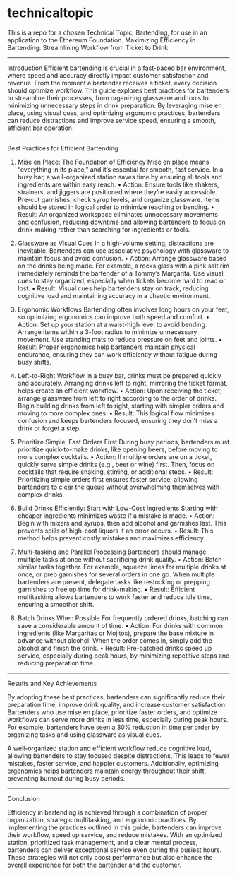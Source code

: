 # technicaltopic
This is a repo for a chosen Technical Topic, Bartending, for use in an application to the Ethereum Foundation.
Maximizing Efficiency in Bartending: Streamlining Workflow from Ticket to Drink
________________________________________
Introduction
Efficient bartending is crucial in a fast-paced bar environment, where speed and accuracy directly impact customer satisfaction and revenue. 
From the moment a bartender receives a ticket, every decision should optimize workflow. This guide explores best practices for bartenders to 
streamline their processes, from organizing glassware and tools to minimizing unnecessary steps in drink preparation. By leveraging mise en place, 
using visual cues, and optimizing ergonomic practices, bartenders can reduce distractions and improve service speed, ensuring a smooth, efficient bar operation.
________________________________________

Best Practices for Efficient Bartending

1. Mise en Place: The Foundation of Efficiency
Mise en place means “everything in its place,” and it’s essential for smooth, fast service. In a busy bar, a well-organized station saves time by ensuring
all tools and ingredients are within easy reach.
•	Action: Ensure tools like shakers, strainers, and jiggers are positioned where they’re easily accessible. Pre-cut garnishes, check syrup levels, and
organize glassware. Items should be stored in logical order to minimize reaching or bending.
•	Result: An organized workspace eliminates unnecessary movements and confusion, reducing downtime and allowing bartenders to focus on drink-making rather
 than searching for ingredients or tools.

3. Glassware as Visual Cues
In a high-volume setting, distractions are inevitable. Bartenders can use associative psychology with glassware to maintain focus and avoid confusion.
•	Action: Arrange glassware based on the drinks being made. For example, a rocks glass with a pink salt rim immediately reminds the bartender of a Tommy’s
 Margarita. Use visual cues to stay organized, especially when tickets become hard to read or lost.
•	Result: Visual cues help bartenders stay on track, reducing cognitive load and maintaining accuracy in a chaotic environment.

5. Ergonomic Workflows
Bartending often involves long hours on your feet, so optimizing ergonomics can improve both speed and comfort.
•	Action: Set up your station at a waist-high level to avoid bending. Arrange items within a 3-foot radius to minimize unnecessary movement.
Use standing mats to reduce pressure on feet and joints.
•	Result: Proper ergonomics help bartenders maintain physical endurance, ensuring they can work efficiently without fatigue during busy shifts.

7. Left-to-Right Workflow
In a busy bar, drinks must be prepared quickly and accurately. Arranging drinks left to right, mirroring the ticket format, helps create an efficient workflow.
•	Action: Upon receiving the ticket, arrange glassware from left to right according to the order of drinks. Begin building drinks from left to right, starting
with simpler orders and moving to more complex ones.
•	Result: This logical flow minimizes confusion and keeps bartenders focused, ensuring they don’t miss a drink or forget a step.

9. Prioritize Simple, Fast Orders First
During busy periods, bartenders must prioritize quick-to-make drinks, like opening beers, before moving to more complex cocktails.
•	Action: If multiple orders are on a ticket, quickly serve simple drinks (e.g., beer or wine) first. Then, focus on cocktails that require shaking, stirring,
or additional steps.
•	Result: Prioritizing simple orders first ensures faster service, allowing bartenders to clear the queue without overwhelming themselves with complex drinks.

11. Build Drinks Efficiently: Start with Low-Cost Ingredients
Starting with cheaper ingredients minimizes waste if a mistake is made.
•	Action: Begin with mixers and syrups, then add alcohol and garnishes last. This prevents spills of high-cost liquors if an error occurs.
•	Result: This method helps prevent costly mistakes and maximizes efficiency.

13. Multi-tasking and Parallel Processing
Bartenders should manage multiple tasks at once without sacrificing drink quality.
•	Action: Batch similar tasks together. For example, squeeze limes for multiple drinks at once, or prep garnishes for several orders in one go. When multiple
bartenders are present, delegate tasks like restocking or prepping garnishes to free up time for drink-making.
•	Result: Efficient multitasking allows bartenders to work faster and reduce idle time, ensuring a smoother shift.

14. Batch Drinks When Possible
For frequently ordered drinks, batching can save a considerable amount of time.
•	Action: For drinks with common ingredients (like Margaritas or Mojitos), prepare the base mixture in advance without alcohol. When the order comes in, simply add the alcohol and finish the drink.
•	Result: Pre-batched drinks speed up service, especially during peak hours, by minimizing repetitive steps and reducing preparation time.
________________________________________

Results and Key Achievements

By adopting these best practices, bartenders can significantly reduce their preparation time, improve drink quality, and increase customer satisfaction. Bartenders who 
use mise en place, prioritize faster orders, and optimize workflows can serve more drinks in less time, especially during peak hours. For example, bartenders have seen 
a 30% reduction in time per order by organizing tasks and using glassware as visual cues.

A well-organized station and efficient workflow reduce cognitive load, allowing bartenders to stay focused despite distractions. This leads to fewer mistakes, faster service, 
and happier customers. Additionally, optimizing ergonomics helps bartenders maintain energy throughout their shift, preventing burnout during busy periods.
________________________________________

Conclusion

Efficiency in bartending is achieved through a combination of proper organization, strategic multitasking, and ergonomic practices. By implementing the practices outlined in 
this guide, bartenders can improve their workflow, speed up service, and reduce mistakes. With an optimized station, prioritized task management, and a clear mental process, 
bartenders can deliver exceptional service even during the busiest hours. These strategies will not only boost performance but also enhance the overall experience for both the 
bartender and the customer.
